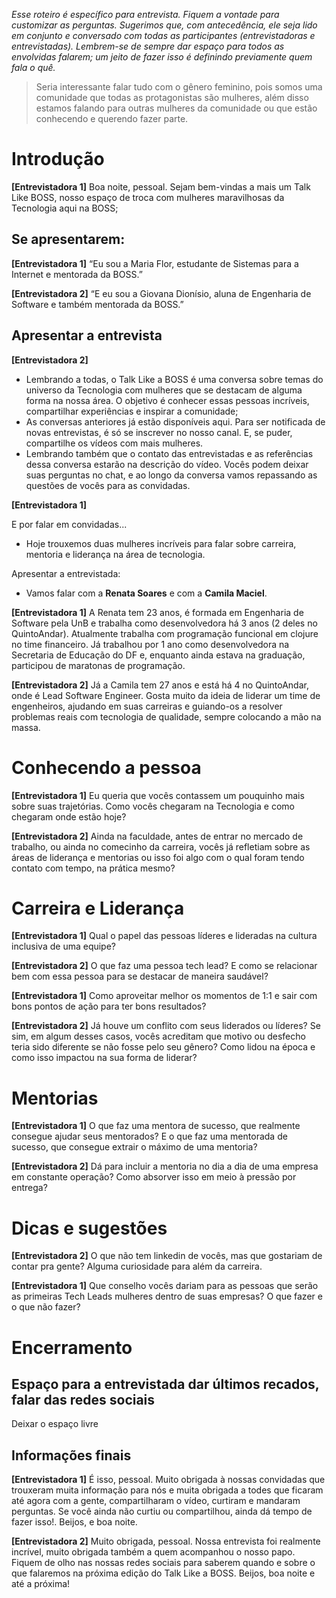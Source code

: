 _Esse roteiro é específico para entrevista. Fiquem a vontade para customizar as perguntas. Sugerimos que, com antecedência, ele seja lido em conjunto e conversado com todas as participantes (entrevistadoras e entrevistadas). Lembrem-se de sempre dar espaço para todos as envolvidas falarem; um jeito de fazer isso é definindo previamente quem fala o quê._
 
> Seria interessante falar tudo com o gênero feminino, pois somos uma comunidade que todas as protagonistas são mulheres, além disso estamos falando para outras mulheres da comunidade ou que estão conhecendo e querendo fazer parte.
 
 
# Introdução
**[Entrevistadora 1]** Boa noite, pessoal. Sejam bem-vindas a mais um Talk Like BOSS, nosso espaço de troca com mulheres maravilhosas da Tecnologia aqui na BOSS;
 
## Se apresentarem:
**[Entrevistadora 1]** “Eu sou a Maria Flor, estudante de Sistemas para a Internet e mentorada da BOSS.”
 
**[Entrevistadora 2]** “E eu sou a Giovana Dionísio, aluna de Engenharia de Software e também mentorada da BOSS.”
 
## Apresentar a entrevista
**[Entrevistadora 2]**
 
- Lembrando a todas, o Talk Like a BOSS é uma conversa sobre temas do universo da Tecnologia com mulheres que se destacam de alguma forma na nossa área. O objetivo é conhecer essas pessoas incríveis, compartilhar experiências e inspirar a comunidade;
- As conversas anteriores já estão disponíveis aqui. Para ser notificada de novas entrevistas, é só se inscrever no nosso canal. E, se puder, compartilhe os vídeos com mais mulheres.
- Lembrando também que o contato das entrevistadas e as referências dessa conversa estarão na descrição do vídeo. Vocês podem deixar suas perguntas no chat, e ao longo da conversa vamos repassando as questões de vocês para as convidadas.
 
**[Entrevistadora 1]**
 
E por falar em convidadas...
- Hoje trouxemos duas mulheres incríveis para falar sobre carreira, mentoria e liderança na área de tecnologia.
 
Apresentar a entrevistada:
- Vamos falar com a **Renata Soares** e com a **Camila Maciel**.
 
**[Entrevistadora 1]** A Renata tem 23 anos, é formada em Engenharia de Software pela UnB e trabalha como desenvolvedora há 3 anos (2 deles no QuintoAndar). Atualmente trabalha com programação funcional em clojure no time financeiro. Já trabalhou por 1 ano como desenvolvedora na Secretaria de Educação do DF e, enquanto ainda estava na graduação, participou de maratonas de programação.
 
**[Entrevistadora 2]** Já a Camila tem 27 anos e está há 4 no QuintoAndar, onde é Lead Software Engineer. Gosta muito da ideia de liderar um time de engenheiros, ajudando em suas carreiras e guiando-os a resolver problemas reais com tecnologia de qualidade, sempre colocando a mão na massa.
 
# Conhecendo a pessoa
 
**[Entrevistadora 1]** Eu queria que vocês contassem um pouquinho mais sobre suas trajetórias. Como vocês chegaram na Tecnologia e como chegaram onde estão hoje?
 
**[Entrevistadora 2]** Ainda na faculdade, antes de entrar no mercado de trabalho, ou ainda no comecinho da carreira, vocês já refletiam sobre as áreas de liderança e mentorias ou isso foi algo com o qual foram tendo contato com tempo, na prática mesmo?
 
# Carreira e Liderança
**[Entrevistadora 1]** Qual o papel das pessoas líderes e lideradas na cultura inclusiva de uma equipe?
 
**[Entrevistadora 2]** O que faz uma pessoa tech lead? E como se relacionar bem com essa pessoa para se destacar de maneira saudável?
 
**[Entrevistadora 1]** Como aproveitar melhor os momentos de 1:1 e sair com bons pontos de ação para ter bons resultados?
 
**[Entrevistadora 2]** Já houve um conflito com seus liderados ou líderes? Se sim, em algum desses casos, vocês acreditam que motivo ou desfecho teria sido diferente se não fosse pelo seu gênero? Como lidou na época e como isso impactou na sua forma de liderar?
 
# Mentorias
**[Entrevistadora 1]** O que faz uma mentora de sucesso, que realmente consegue ajudar seus mentorados? E o que faz uma mentorada de sucesso, que consegue extrair o máximo de uma mentoria?
 
**[Entrevistadora 2]** Dá para incluir a mentoria no dia a dia de uma empresa em constante operação? Como absorver isso em meio à pressão por entrega?
 
# Dicas e sugestões
**[Entrevistadora 2]** O que não tem linkedin de vocês, mas que gostariam de contar pra gente? Alguma curiosidade para além da carreira.
 
**[Entrevistadora 1]** Que conselho vocês dariam para as pessoas que serão as primeiras Tech Leads mulheres dentro de suas empresas? O que fazer e o que não fazer? 
 
# Encerramento
 
## Espaço para a entrevistada dar últimos recados, falar das redes sociais
Deixar o espaço livre
 
##  Informações finais
 
**[Entrevistadora 1]** É isso, pessoal. Muito obrigada à nossas convidadas que trouxeram muita informação para nós e muita obrigada a todes que ficaram até agora com a gente, compartilharam o vídeo, curtiram e mandaram perguntas. Se você ainda não curtiu ou compartilhou, ainda dá tempo de fazer isso!. Beijos, e boa noite.
 
**[Entrevistadora 2]** Muito obrigada, pessoal. Nossa entrevista foi realmente incrível, muito obrigada também a quem acompanhou o nosso papo. Fiquem de olho nas nossas redes sociais para saberem quando e sobre o que falaremos na próxima edição do Talk Like a BOSS. Beijos, boa noite e até a próxima!
